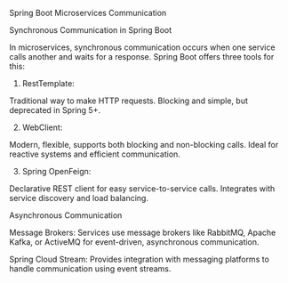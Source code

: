 Spring Boot Microservices Communication

Synchronous Communication in Spring Boot

In microservices, synchronous communication occurs when one service calls another and waits for a response. Spring Boot offers three tools for this:

1. RestTemplate:

Traditional way to make HTTP requests.
Blocking and simple, but deprecated in Spring 5+.

2. WebClient:

Modern, flexible, supports both blocking and non-blocking calls.
Ideal for reactive systems and efficient communication.

3. Spring OpenFeign:

Declarative REST client for easy service-to-service calls.
Integrates with service discovery and load balancing.


Asynchronous Communication

  Message Brokers: Services use message brokers like RabbitMQ, Apache Kafka, or ActiveMQ for event-driven, asynchronous communication.
  
  Spring Cloud Stream: Provides integration with messaging platforms to handle communication using event streams.
